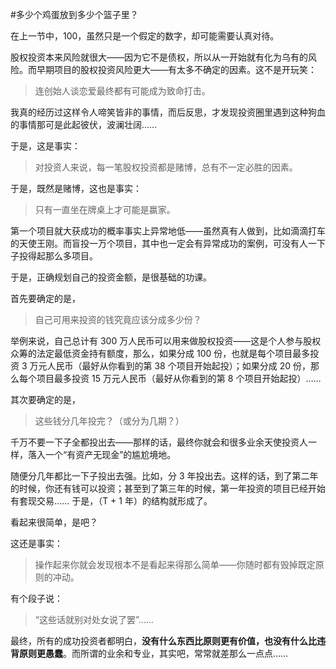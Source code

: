 #多少个鸡蛋放到多少个篮子里？

在上一节中，100，虽然只是一个假定的数字，却可能需要认真对待。

股权投资本来风险就很大——因为它不是债权，所以从一开始就有化为乌有的风险。而早期项目的股权投资风险更大——有太多不确定的因素。这不是开玩笑：

> 连创始人谈恋爱最终都有可能成为致命打击。

我真的经历过这样令人啼笑皆非的事情，而后反思，才发现投资圈里遇到这种狗血的事情那可是此起彼伏，波澜壮阔……

于是，这是事实：

> 对投资人来说，每一笔股权投资都是赌博，总有不一定必胜的因素。

于是，既然是赌博，这也是事实：

> 只有一直坐在牌桌上才可能是赢家。

第一个项目就大获成功的概率事实上异常地低——虽然真有人做到，比如滴滴打车的天使王刚。而盲投一万个项目，其中也一定会有异常成功的案例，可没有人一下子投得起那么多项目。

于是，正确规划自己的投资金额，是很基础的功课。

首先要确定的是，

> 自己可用来投资的钱究竟应该分成多少份？

举例来说，自己总计有 300 万人民币可以用来做股权投资——这是个人参与股权众筹的法定最低资金持有额度，那么，如果分成 100 份，也就是每个项目最多投资 3 万元人民币（最好从你看到的第 38 个项目开始起投）；如果分成 20 份，那么每个项目最多投资 15 万元人民币（最好从你看到的第 8 个项目开始起投）……

其次要确定的是，

> 这些钱分几年投完？（或分为几期？）

千万不要一下子全都投出去——那样的话，最终你就会和很多业余天使投资人一样，落入一个“有资产无现金”的尴尬境地。

随便分几年都比一下子投出去强。比如，分 3 年投出去。这样的话，到了第二年的时候，你还有钱可以投资；甚至到了第三年的时候，第一年投资的项目已经开始有套现交易…… 于是，（T + 1 年）的结构就形成了。

看起来很简单，是吧？

这还是事实：

> 操作起来你就会发现根本不是看起来得那么简单——你随时都有毁掉既定原则的冲动。

有个段子说：

> “这些话就别对处女说了罢”……

最终，所有的成功投资者都明白，**没有什么东西比原则更有价值，也没有什么比违背原则更愚蠢**。而所谓的业余和专业，其实吧，常常就差那么一点点……

